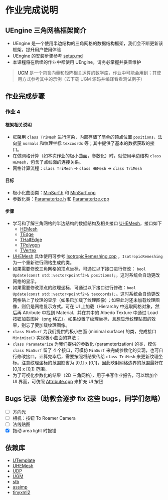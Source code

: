 # 作业完成说明

## UEngine 三角网格框架简介

- UEngine 是一个使用半边结构的三角网格的数据结构框架，我们会不断更新该框架，提升用户使用体验
- UEngine 的安装步骤参考 [setup.md](setup.md) 
- 本课程将在后续的作业中都使用 UEngine，请务必掌握并妥善维护

>  [UGM](https://github.com/Ubpa/UGM) 是一个包含向量和矩阵相关运算的数学库，作业中可能会用到；其使用方式参考其中的示例（去下载 UGM 源码并编译看看测试例子）

## 作业完成步骤

### 作业 4

#### 框架相关说明

- 框架用 `class TriMesh` 进行渲染，内部存储了简单的顶点位置 `positions`，法向量 `normals` 和纹理坐标 `texcoords` 等；其中提供了基本的数据获取的接口。
- 在做网格计算（如本次作业的极小曲面，参数化）时，就使用半边结构 `class HEMesh`，包含了点线面的连接关系。
- 网格计算流程：`class TriMesh` -> `class HEMesh` -> `class TriMesh` 

#### 目标

- 极小化曲面类：[MinSurf.h](inlcude/Engine/MeshEdit/MinSurf.h) 和 [MinSurf.cpp](src/Engine/MeshEdit/MinSurf.cpp) 
- 参数化类：[Paramaterize.h](inlcude/Engine/MeshEdit/Paramaterize.h) 和 [Paramaterize.cpp](src/Engine/MeshEdit/Paramaterize.cpp) 

#### 步骤

- 学习和了解三角网格的半边结构的数据结构及相关接口 [UHEMesh](https://github.com/Ubpa/UHEMesh)，接口如下
  - [HEMesh](https://github.com/Ubpa/UHEMesh/blob/master/include/UHEMesh/HEMesh.h) 
  - [TEdge](https://github.com/Ubpa/UHEMesh/blob/master/include/UHEMesh/TEdge.h) 
  - [THalfEdge](https://github.com/Ubpa/UHEMesh/blob/master/include/UHEMesh/THalfEdge.h) 
  - [TPolygon](https://github.com/Ubpa/UHEMesh/blob/master/include/UHEMesh/TPolygon.h) 
  - [TVertex](https://github.com/Ubpa/UHEMesh/blob/master/include/UHEMesh/TVertex.h) 
- [UHEMesh](https://github.com/Ubpa/UHEMesh) 具体使用可参考 [IsotropicRemeshing.cpp](src/Engine/MeshEdit/IsotropicRemeshing.cpp) ，`IsotropicRemeshing` 为一个重新进行网格生成的类。
- 如果需要修改三角网格的顶点坐标，可通过以下接口进行修改： `bool Update(const std::vector<pointf3>& positions);`，这时系统会自动更改网格的显示。
- 如果需要修改顶点的纹理坐标，可通过以下接口进行修改：`bool Update(const std::vector<pointf2>& texcoords);`。这时系统会自动更改网格贴上了纹理的显示（如果已加载了纹理图像）；如果此时还未加载纹理图像，则仍是网格显示方式。可在 UI 上加载（Hierarchy 中选取网格对象，然后再 Attribute 中找到 Material，并在其中的 Albedo Texture 中通过 Load 按钮加载图片（png 格式）。如果设置了纹理坐标，且想显示纹理贴图的效果，别忘了要加载纹理图像。
- `class MinSurf` 为我们提供的极小曲面 (minimal surface) 的类，完成接口 `Minimize()` 实现极小曲面的算法；
- `class Paramaterize` 为我们提供的参数化 (parameterization) 的类，模仿 `class MinSurf` 留了 4 个接口，可模仿 `MinSurf` 来完成参数化的实现，也可自行修改接口。计算完毕后，需要按照将结果传给 `class TriMesh` 来更新纹理坐标。注意纹理坐标的范围缺省为 [0,1] x [0,1]，因此映射网格边界的范围最好在 [0,1] x [0,1] 范围。
- 为了可视化参数化的结果（2D 三角网格），用于书写作业报告，可以增加个 UI 界面，可仿照 [Attribute.cpp](src/UI/Attribute.cpp) 来扩充 UI 按钮


## Bugs 记录（助教会逐步 fix 这些 bugs，同学们忽略）

- [ ] 方向光
- [ ] 相机：按钮 To Roamer Camera
- [ ] 法线贴图
- [x] 拖动 area light 时报错

## 依赖库

- [UTemplate](https://github.com/Ubpa/UTemplate) 
- [UHEMesh](https://github.com/Ubpa/UHEMesh) 
- [UDP](https://github.com/Ubpa/UDP) 
- [UGM](https://github.com/Ubpa/UGM) 
- [stb](https://github.com/nothings/stb) 
- [assimp](https://github.com/assimp/assimp) 
- [tinyxml2](https://github.com/leethomason/tinyxml2) 

